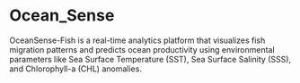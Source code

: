 # Ocean_Sense
OceanSense-Fish is a real-time analytics platform that visualizes fish migration patterns and predicts ocean productivity using environmental parameters like Sea Surface Temperature (SST), Sea Surface Salinity (SSS), and Chlorophyll-a (CHL) anomalies.
